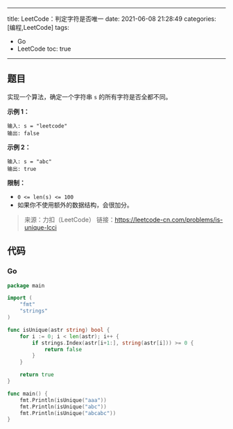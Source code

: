 ----
title: LeetCode：判定字符是否唯一
date: 2021-06-08 21:28:49
categories: [编程,LeetCode]
tags: 
- Go
- LeetCode
toc: true
----

## 题目

实现一个算法，确定一个字符串 `s` 的所有字符是否全都不同。

**示例 1：**

```
输入: s = "leetcode"
输出: false 
```

<!-- more -->

**示例 2：**

```
输入: s = "abc"
输出: true
```

**限制：**

- `0 <= len(s) <= 100`
- 如果你不使用额外的数据结构，会很加分。

> 来源：力扣（LeetCode）
> 链接：https://leetcode-cn.com/problems/is-unique-lcci

## 代码

### Go

```go
package main

import (
	"fmt"
	"strings"
)

func isUnique(astr string) bool {
	for i := 0; i < len(astr); i++ {
		if strings.Index(astr[i+1:], string(astr[i])) >= 0 {
			return false
		}
	}

	return true
}

func main() {
	fmt.Println(isUnique("aaa"))
	fmt.Println(isUnique("abc"))
	fmt.Println(isUnique("abcabc"))
}
```